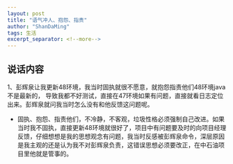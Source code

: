 ```yaml
---
layout: post
title: "语气冲人、抱怨、指责"
author: "ShanDaMing"
tags: 生活
excerpt_separator: <!--more-->
---
```


## 说话内容
1、彭辉泉让我更新48环境，我当时固执就很不愿意，就抱怨指责他们48环境java不是最新的，<!--more--> 导致我都不好测试，直接在47环境如果有问题，直接就看日志定位出来。彭辉泉就问我当时怎么没有和他反馈这问题呢。
* 固执、抱怨、指责他们，不冷静，不客观，垃圾性格必须强制自己改进。如果当时我不固执，直接更新48环境就很好了，项目中有问题要及时的向项目经理反馈，仔细想想是我的思想观念有问题，我当时反感被彭辉泉命令，深层原因是我主观的还是认为我不对彭辉泉负责，这错误思想必须要改正，在中石油项目里他就是管事的。
